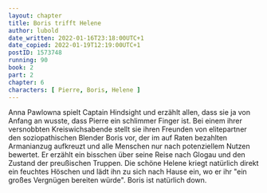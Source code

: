 ```yaml
---
layout: chapter
title: Boris trifft Helene
author: lubold
date_written: 2022-01-16T23:18:00UTC+1
date_copied: 2022-01-19T12:19:00UTC+1
postID: 1573748
running: 90
book: 2
part: 2
chapter: 6
characters: [ Pierre, Boris, Helene ]
---
```

Anna Pawlowna spielt Captain Hindsight und erzählt allen, dass sie ja von Anfang an wusste, dass Pierre ein schlimmer Finger ist. Bei einem ihrer versnobbten Kreiswichsabende stellt sie ihren Freunden von elitepartner den soziopathischen Blender Boris vor, der im auf Raten bezahlten Armanianzug aufkreuzt und alle Menschen nur nach potenziellem Nutzen bewertet. Er erzählt ein bisschen über seine Reise nach Glogau und den Zustand der preußischen Truppen. Die schöne Helene kriegt natürlich direkt ein feuchtes Höschen und lädt ihn zu sich nach Hause ein, wo er ihr "ein großes Vergnügen bereiten würde". Boris ist natürlich down. 